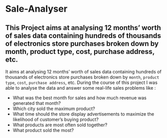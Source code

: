 # Sale-Analyser
## This Project aims at analysing 12 months’ worth of sales data containing hundreds of thousands of electronics store purchases broken down by month, product type, cost, purchase address, etc.

It aims at analysing 12 months’ worth of sales data containing hundreds of thousands of electronics store purchases broken down by `month`, `product type`, `cost`, `purchase address`, etc. During the course of this project I was able to analyse the data and answer some real-life sales problems like :
- What was the best month for sales and how much revenue was generated that month?
- Which city sold the maximum product?
- What time should the store display advertisements to maximize the likelihood of customer’s buying product?
- What products are most often sold together?
- What product sold the most?
